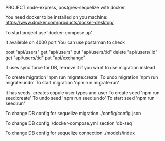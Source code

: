 PROJECT node-express, postgres-sequelize with docker

You need docker to be installed on you machine: https://www.docker.com/products/docker-desktop/

To start project use 'docker-compose up'

It availeble on 4000 port
You can use postaman to check

post "api/users"
get "api/users"
put "api/users/:id"
delete "api/users/:id"
get "api/users/:id"
put "api/exchange"

It uses sync force for DB, remove it if you want to use migration instead

To create migration 'npm run migrate:create'
To undo migration 'npm run migrate:undo'
To start migration 'npm run migrate:run'

It has seeds, creates copule user types and user
To create seed 'npm run seed:create'
To undo seed 'npm run seed:undo'
To start seed 'npm run seed:run'

To change DB config for sequelize migration ./config/config.json

To change DB config ./docker-compose.yml section 'db-seq'

To change DB config for sequelize connection ./models/index
